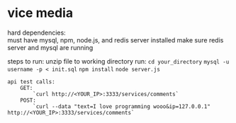 # vice media

hard dependencies:   
    must have mysql, npm, node.js, and redis server installed
    make sure redis server and mysql are running

steps to run:
    unzip file to working directory
    run:
        `cd your_directory`
        `mysql -u username -p < init.sql`
        `npm install`
        `node server.js`

    api test calls:
        GET: 
            `curl http://<YOUR_IP>:3333/services/comments`
        POST:
            `curl --data "text=I love programming wooo&ip=127.0.0.1" http://<YOUR_IP>:3333/services/comments`